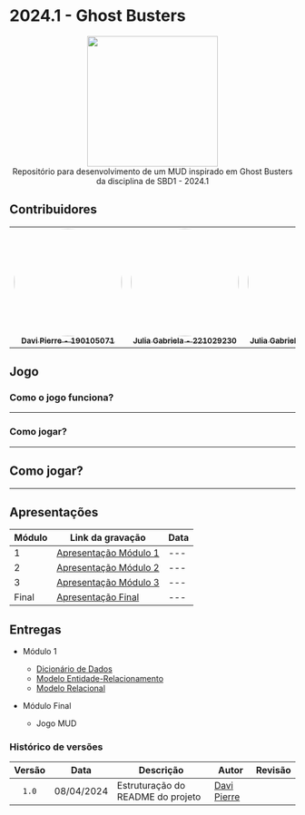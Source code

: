 # 2024.1 - Ghost Busters

<div align="center"> <img src="https://www.hatchwise.com/wp-content/uploads/2023/03/Ghostbusters-Logo-700x394-1.png.webp" height="230" width="auto"/> </div>

<div align="center">Repositório para desenvolvimento de um MUD inspirado em Ghost Busters da disciplina de SBD1 - 2024.1</div>

## Contribuidores
<div align = "center">
<table>
  <tr>
    <td align="center"><a href="https://github.com/DaviPierre"><img style="border-radius: 50%;" src="https://github.com/DaviPierre.png" width="190;" alt=""/><br /><sub><b>Davi Pierre - 190105071</b></sub></a><br /><a href="Link git" title="Rocketseat"></a></td>
    <td align="center"><a href="https://github.com/JuliaGabP"><img style="border-radius: 50%;" src="https://github.com/JuliaGabP.png" width="190;" alt=""/><br /><sub><b>Julia Gabriela - 221029230</b></sub></a><br /><a href="Link git" title="Rocketseat"></a></td>
    <td align="center"><a href="https://github.com/Ninja-Haiyai"><img style="border-radius: 50%;" src="https://github.com/Ninja-Haiyai.png" width="190;" alt=""/><br /><sub><b>Julia Gabriela - 190126515</b></sub></a><br /><a href="Link git" title="Rocketseat"></a></td>

  </tr>
</table>

</div>



## Jogo


### Como o jogo funciona?

---

### Como jogar?

---

## Como jogar?

---

## Apresentações

| Módulo | Link da gravação                                                                                    | Data       |
| ------ | --------------------------------------------------------------------------------------------------- | ---------- |
| 1      | [Apresentação Módulo 1]()                                  | --- |
| 2      | [Apresentação Módulo 2](./docs/apresentacoes/apresentacao_m02.mp4)                                  | --- |
| 3      | [Apresentação Módulo 3](./docs/apresentacoes/apresentacao_m03%20-%20Edilberto%20e%20Zenilda.mp4)    | --- |
| Final  | [Apresentação Final](./docs/apresentacoes/apresentacao_final_zenilda_matheus.mp4) | --- |

## Entregas

- Módulo 1

  - [Dicionário de Dados]()
  - [Modelo Entidade-Relacionamento]()
  - [Modelo Relacional]()


- Módulo Final
  - Jogo MUD

### Histórico de versões

| Versão |    Data    | Descrição                                      | Autor                                               | Revisão                                                      |
| :----: | :--------: | ---------------------------------------------- | --------------------------------------------------- | ------------------------------------------------------------ |
| `1.0`  | 08/04/2024 | Estruturação do README do projeto              | [Davi Pierre](https://github.com/DaviPierre) |                                                              |
